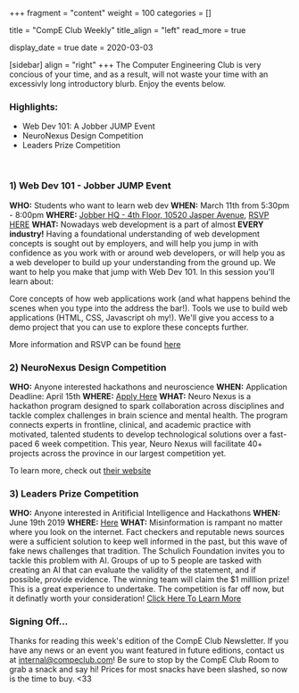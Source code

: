 +++
fragment = "content"
weight = 100
categories = []

title = "CompE Club Weekly"
title_align = "left"
read_more = true

display_date = true
date = 2020-03-03

[sidebar]
  align = "right"
+++
The Computer Engineering Club is very concious of your time, and as a result, will not waste your time with an excessivly long introductory blurb. Enjoy the events below. 
<br/>

### Highlights:
* Web Dev 101: A Jobber JUMP Event
* NeuroNexus Design Competition
* Leaders Prize Competition
<br/>

### 1)  Web Dev 101 - Jobber JUMP Event
**WHO:** Students who want to learn web dev
**WHEN:**  March 11th from 5:30pm - 8:00pm
**WHERE:** [Jobber HQ - 4th Floor, 10520 Jasper Avenue](https://goo.gl/maps/rP951rUysx2ZapUs6), [RSVP HERE](https://www.eventbrite.ca/e/jump-presents-web-dev-101-tickets-96518652889)
**WHAT:**  Nowadays web development is a part of almost **EVERY industry!**
Having a foundational understanding of web development concepts is sought out by employers, and will help you jump in with confidence as you work with or around web developers, or will help you as a web developer to build up your understanding from the ground up. We want to help you make that jump with Web Dev 101.
In this session you'll learn about:

Core concepts of how web applications work (and what happens behind the scenes when you type into the address the bar!).
Tools we use to build web applications (HTML, CSS, Javascript oh my!).
We'll give you access to a demo project that you can use to explore these concepts further.

More information and RSVP can be found [here](https://www.eventbrite.ca/e/jump-presents-web-dev-101-tickets-96518652889)
<br/>


### 2) NeuroNexus Design Competition

**WHO:** Anyone interested hackathons and neuroscience
**WHEN:**  Application Deadline: April 15th
**WHERE:** [Apply Here](https://www.neuro-nexus.ca/innovator-application)
**WHAT:**  Neuro Nexus is a hackathon program designed to spark collaboration across disciplines and tackle
complex challenges in brain science and mental health. The program connects experts in frontline,
clinical, and academic practice with motivated, talented students to develop technological solutions
over a fast-paced 6 week competition. This year, Neuro Nexus will facilitate 40+ projects across the
province in our largest competition yet.

To learn more, check out [their website](https://www.neuro-nexus.ca/)
<br/>


### 3)  Leaders Prize Competition

**WHO:** Anyone interested in Aritificial Intelligence and Hackathons
**WHEN:**  June 19th 2019
**WHERE:** [Here](https://leadersprize.truenorthwaterloo.com/en/)
**WHAT:**  Misinformation is rampant no matter where you look on the internet. Fact checkers and reputable news sources were a sufficient solution to keep well informed in the past, but this wave of fake news challenges that tradition. The Schulich Foundation invites you to tackle this problem with AI. Groups of up to 5 people are tasked with creating an AI that can evaluate the validity of the statement, and if possible, provide evidence. The winning team will claim the $1 milllion prize! This is a great experience to undertake. The competition is far off now, but it definatly worth your consideration!
[Click Here To Learn More](https://leadersprize.truenorthwaterloo.com/en/)
<br/>

### Signing Off...
Thanks for reading this week's edition of the CompE Club Newsletter.  If you have any news or an event you want featured in future editions, contact us at <internal@compeclub.com>!  Be sure to stop by the CompE Club Room to grab a snack and say hi! Prices for most snacks have been slashed, so now is the time to buy. <33


